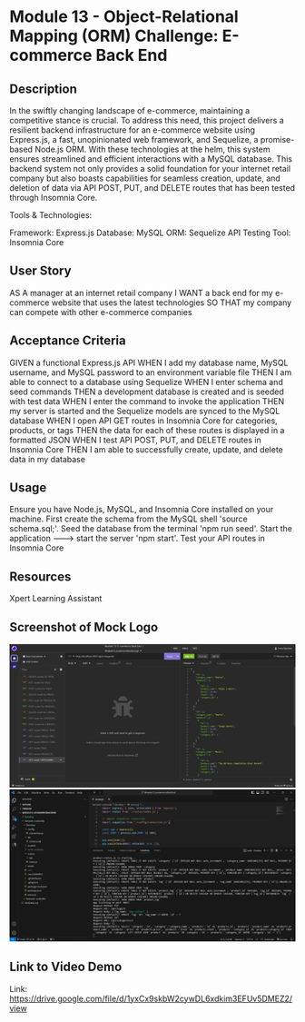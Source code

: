 # Module 13 - Object-Relational Mapping (ORM) Challenge: E-commerce Back End

## Description
In the swiftly changing landscape of e-commerce, maintaining a competitive stance is crucial. To address this need, this project delivers a resilient backend infrastructure for an e-commerce website using Express.js, a fast, unopinionated web framework, and Sequelize, a promise-based Node.js ORM. With these technologies at the helm, this system ensures streamlined and efficient interactions with a MySQL database. This backend system not only provides a solid foundation for your internet retail company but also boasts capabilities for seamless creation, update, and deletion of data via API POST, PUT, and DELETE routes that has been tested through Insomnia Core.

Tools & Technologies:

Framework: Express.js
Database: MySQL
ORM: Sequelize
API Testing Tool: Insomnia Core

## User Story
AS A manager at an internet retail company
I WANT a back end for my e-commerce website that uses the latest technologies
SO THAT my company can compete with other e-commerce companies

## Acceptance Criteria
GIVEN a functional Express.js API
WHEN I add my database name, MySQL username, and MySQL password to an environment variable file
THEN I am able to connect to a database using Sequelize
WHEN I enter schema and seed commands
THEN a development database is created and is seeded with test data
WHEN I enter the command to invoke the application
THEN my server is started and the Sequelize models are synced to the MySQL database
WHEN I open API GET routes in Insomnia Core for categories, products, or tags
THEN the data for each of these routes is displayed in a formatted JSON
WHEN I test API POST, PUT, and DELETE routes in Insomnia Core
THEN I am able to successfully create, update, and delete data in my database

## Usage
Ensure you have Node.js, MySQL, and Insomnia Core installed on your machine.
First create the schema from the MySQL shell 'source schema.sql;'.
Seed the database from the terminal 'npm run seed'.
Start the application ---> start the server 'npm start'.
Test your API routes in Insomnia Core

## Resources
Xpert Learning Assistant

## Screenshot of Mock Logo 
<img src="Develop\insomniaRouteTesting1.png"/>
<img src="Develop\module13_Terminal_Screenshot.png"/>

## Link to Video Demo 
Link: https://drive.google.com/file/d/1yxCx9skbW2cywDL6xdkim3EFUv5DMEZ2/view
